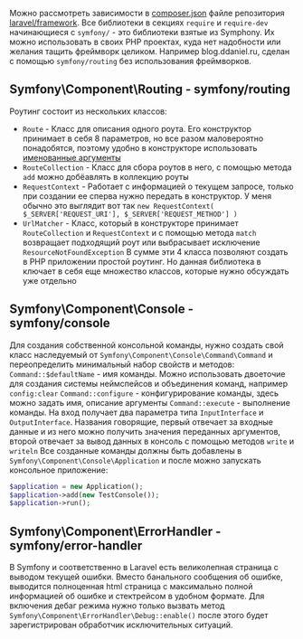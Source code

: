 Можно рассмотреть зависимости в [composer.json](https://github.com/laravel/framework/blob/10.x/composer.json) файле репозитория [laravel/framework](https://github.com/laravel/framework). Все библиотеки в секциях `require` и `require-dev`  начинающиеся с 
`symfony/` - это библиотеки взятые из Symphony. Их можно использовать в своих PHP проектах, куда нет надобности или желания тащить фреймворк целиком. Например blog.ddaniel.ru, сделан с помощью `symfony/routing` без использования фреймворков.
## Symfony\\Component\\Routing - symfony/routing
Роутинг состоит из нескольких классов:
- `Route`  - Класс для описания одного роута. Его конструктор принимает в себя 8 параметров, но все разом маловероятно понадобятся, поэтому удобно в конструкторе использовать [именованные аргументы](https://www.php.net/manual/en/functions.arguments.php#functions.named-arguments)
- `RouteCollection` - Класс для сбора роутов в него, с помощью метода `add` можно добёавлять в коллекцию роуты
- `RequestContext` - Работает с информацией о текущем запросе, только при создании ее сперва нужно передать в конструктор.  У меня обычно это выглядит вот так `new RequestContext( $_SERVER['REQUEST_URI'], $_SERVER['REQUEST_METHOD'] )`
- `UrlMatcher` - Класс, который в конструкторе принимает `RouteCollection` и `RequestContext` и с помощью метода `match` возвращает подходящий роут или выбрасывает исключение `ResourceNotFoundException`
В сумме эти 4 класса позволяют создать в PHP приложении простой роутинг. Но данная библиотека в ключает в себя еще множество классов, которые нужно обсуждать уже отдельно
## Symfony\\Component\\Console - symfony/console
Для создания собственной консольной команды, нужно создать свой класс наследуемый от `Symfony\Component\Console\Command\Command` и переопределить минимальный набор свойств и методов:
`Command::$defaultName` - имя команды. Можно использовать двоеточие для создания системы неймспейсов и объединения команд, например `config:clear`
`Command::configure` - конфигурирование команды, здесь можно задать имя, описание аргументы
`Command::execute` - выполнение команды. На вход получает два параметра типа `InputInterface` и `OutputInterface`. Названия говорящие, первый отвечает за входные данные и из него можно получить значения переданных аргументов, второй отвечает за вывод данных в консоль с помощью методов `write` и `writeln` 
Все созданные команды должны быть добавлены в `Symfony\Component\Console\Application` и после можно запускать консольное приложение:
```php
$application = new Application();  
$application->add(new TestConsole());  
$application->run();
```
## Symfony\\Component\\ErrorHandler - symfony/error-handler
В Symfony и соответственно в Laravel есть великолепная страница с выводом текущей ошибки. Вместо банального сообщения об ошибке, выводится полноценная html страница с максимально полной информацией об ошибке и стектрейсом в удобном формате. Для включения дебаг режима нужно только вызвать метод `Symfony\Component\ErrorHandler\Debug::enable()` после этого будет зарегистрирован обработчик исключительных ситуаций. 
